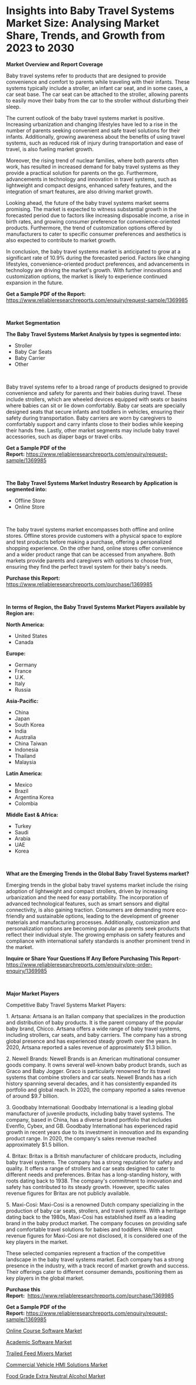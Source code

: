 <p><h1>Insights into Baby Travel Systems Market Size: Analysing Market Share, Trends, and Growth from 2023 to 2030</h1></p><p><strong>Market Overview and Report Coverage</strong></p>
<p><p>Baby travel systems refer to products that are designed to provide convenience and comfort to parents while traveling with their infants. These systems typically include a stroller, an infant car seat, and in some cases, a car seat base. The car seat can be attached to the stroller, allowing parents to easily move their baby from the car to the stroller without disturbing their sleep.</p><p>The current outlook of the baby travel systems market is positive. Increasing urbanization and changing lifestyles have led to a rise in the number of parents seeking convenient and safe travel solutions for their infants. Additionally, growing awareness about the benefits of using travel systems, such as reduced risk of injury during transportation and ease of travel, is also fueling market growth.</p><p>Moreover, the rising trend of nuclear families, where both parents often work, has resulted in increased demand for baby travel systems as they provide a practical solution for parents on the go. Furthermore, advancements in technology and innovation in travel systems, such as lightweight and compact designs, enhanced safety features, and the integration of smart features, are also driving market growth.</p><p>Looking ahead, the future of the baby travel systems market seems promising. The market is expected to witness substantial growth in the forecasted period due to factors like increasing disposable income, a rise in birth rates, and growing consumer preference for convenience-oriented products. Furthermore, the trend of customization options offered by manufacturers to cater to specific consumer preferences and aesthetics is also expected to contribute to market growth.</p><p>In conclusion, the baby travel systems market is anticipated to grow at a significant rate of 10.9% during the forecasted period. Factors like changing lifestyles, convenience-oriented product preferences, and advancements in technology are driving the market's growth. With further innovations and customization options, the market is likely to experience continued expansion in the future.</p></p>
<p><strong>Get a Sample PDF of the Report:</strong> <a href="https://www.reliableresearchreports.com/enquiry/request-sample/1369985">https://www.reliableresearchreports.com/enquiry/request-sample/1369985</a></p>
<p>&nbsp;</p>
<p><strong>Market Segmentation</strong></p>
<p><strong>The Baby Travel Systems Market Analysis by types is segmented into:</strong></p>
<p><ul><li>Stroller</li><li>Baby Car Seats</li><li>Baby Carrier</li><li>Other</li></ul></p>
<p>&nbsp;</p>
<p><p>Baby travel systems refer to a broad range of products designed to provide convenience and safety for parents and their babies during travel. These include strollers, which are wheeled devices equipped with seats or basins where babies can sit or lie down comfortably. Baby car seats are specially designed seats that secure infants and toddlers in vehicles, ensuring their safety during transportation. Baby carriers are worn by caregivers to comfortably support and carry infants close to their bodies while keeping their hands free. Lastly, other market segments may include baby travel accessories, such as diaper bags or travel cribs.</p></p>
<p><strong>Get a Sample PDF of the Report:</strong>&nbsp;<a href="https://www.reliableresearchreports.com/enquiry/request-sample/1369985">https://www.reliableresearchreports.com/enquiry/request-sample/1369985</a></p>
<p>&nbsp;</p>
<p><strong>The Baby Travel Systems Market Industry Research by Application is segmented into:</strong></p>
<p><ul><li>Offline Store</li><li>Online Store</li></ul></p>
<p>&nbsp;</p>
<p><p>The baby travel systems market encompasses both offline and online stores. Offline stores provide customers with a physical space to explore and test products before making a purchase, offering a personalized shopping experience. On the other hand, online stores offer convenience and a wider product range that can be accessed from anywhere. Both markets provide parents and caregivers with options to choose from, ensuring they find the perfect travel system for their baby's needs.</p></p>
<p><strong>Purchase this Report:</strong>&nbsp; <a href="https://www.reliableresearchreports.com/purchase/1369985">https://www.reliableresearchreports.com/purchase/1369985</a></p>
<p>&nbsp;</p>
<p><strong>In terms of Region, the Baby Travel Systems Market Players available by Region are:</strong></p>
<p>
    <p> <strong> North America: </strong>
        <ul>
            <li>United States</li>
            <li>Canada</li>
        </ul>
        </p> 
    <p> <strong> Europe: </strong>
        <ul>
            <li>Germany</li>
            <li>France</li>
            <li>U.K.</li>
            <li>Italy</li>
            <li>Russia</li>
        </ul>
        </p> 
    <p> <strong> Asia-Pacific: </strong>
        <ul>
            <li>China</li>
            <li>Japan</li>
            <li>South Korea</li>
            <li>India</li>
            <li>Australia</li>
            <li>China Taiwan</li>
            <li>Indonesia</li>
            <li>Thailand</li>
            <li>Malaysia</li>
        </ul>
        </p> 
    <p> <strong> Latin America: </strong>
        <ul>
            <li>Mexico</li>
            <li>Brazil</li>
            <li>Argentina Korea</li>
            <li>Colombia</li>
        </ul>
        </p> 
    <p> <strong> Middle East & Africa: </strong>
        <ul>
            <li>Turkey</li>
            <li>Saudi</li>
            <li>Arabia</li>
            <li>UAE</li>
            <li>Korea</li>
        </ul>
    </p>
    </p>
<p>&nbsp;</p>
<p><strong>What are the Emerging Trends in the Global Baby Travel Systems market?</strong></p>
<p><p>Emerging trends in the global baby travel systems market include the rising adoption of lightweight and compact strollers, driven by increasing urbanization and the need for easy portability. The incorporation of advanced technological features, such as smart sensors and digital connectivity, is also gaining traction. Consumers are demanding more eco-friendly and sustainable options, leading to the development of greener materials and manufacturing processes. Additionally, customization and personalization options are becoming popular as parents seek products that reflect their individual style. The growing emphasis on safety features and compliance with international safety standards is another prominent trend in the market.</p></p>
<p><strong>Inquire or Share Your Questions If Any Before Purchasing This Report</strong>- <a href="https://www.reliableresearchreports.com/enquiry/pre-order-enquiry/1369985">https://www.reliableresearchreports.com/enquiry/pre-order-enquiry/1369985</a></p>
<p>&nbsp;</p>
<p><strong>Major Market Players</strong></p>
<p><p>Competitive Baby Travel Systems Market Players:</p><p>1. Artsana: Artsana is an Italian company that specializes in the production and distribution of baby products. It is the parent company of the popular baby brand, Chicco. Artsana offers a wide range of baby travel systems, including strollers, car seats, and baby carriers. The company has a strong global presence and has experienced steady growth over the years. In 2020, Artsana reported a sales revenue of approximately $1.3 billion.</p><p>2. Newell Brands: Newell Brands is an American multinational consumer goods company. It owns several well-known baby product brands, such as Graco and Baby Jogger. Graco is particularly renowned for its travel systems that combine strollers and car seats. Newell Brands has a rich history spanning several decades, and it has consistently expanded its portfolio and global reach. In 2020, the company reported a sales revenue of around $9.7 billion.</p><p>3. Goodbaby International: Goodbaby International is a leading global manufacturer of juvenile products, including baby travel systems. The company, based in China, has a diverse brand portfolio that includes Evenflo, Cybex, and GB. Goodbaby International has experienced rapid growth in recent years due to its investment in innovation and its expanding product range. In 2020, the company's sales revenue reached approximately $1.5 billion.</p><p>4. Britax: Britax is a British manufacturer of childcare products, including baby travel systems. The company has a strong reputation for safety and quality. It offers a range of strollers and car seats designed to cater to different needs and preferences. Britax has a long-standing history, with roots dating back to 1938. The company's commitment to innovation and safety has contributed to its steady growth. However, specific sales revenue figures for Britax are not publicly available.</p><p>5. Maxi-Cosi: Maxi-Cosi is a renowned Dutch company specializing in the production of baby car seats, strollers, and travel systems. With a heritage dating back to the 1980s, Maxi-Cosi has established itself as a leading brand in the baby product market. The company focuses on providing safe and comfortable travel solutions for babies and toddlers. While exact revenue figures for Maxi-Cosi are not disclosed, it is considered one of the key players in the market.</p><p>These selected companies represent a fraction of the competitive landscape in the baby travel systems market. Each company has a strong presence in the industry, with a track record of market growth and success. Their offerings cater to different consumer demands, positioning them as key players in the global market.</p></p>
<p><strong>Purchase this Report:</strong>&nbsp;&nbsp;<a href="https://www.reliableresearchreports.com/purchase/1369985">https://www.reliableresearchreports.com/purchase/1369985</a></p>
<p></p>
<p><strong>Get a Sample PDF of the Report:</strong>&nbsp;<a href="https://www.reliableresearchreports.com/enquiry/request-sample/1369985">https://www.reliableresearchreports.com/enquiry/request-sample/1369985</a></p>
<p><p><a href="https://medium.com/@favor.case.flash/online-course-software-market-size-cagr-trends-2024-2030-19407682b0e3">Online Course Software Market</a></p><p><a href="https://medium.com/@half.skull.am/academic-software-market-size-cagr-trends-2024-2030-41edfe7cfa30">Academic Software Market</a></p><p><a href="https://github.com/mabutironaldo/Market-Research-Report-List-1/blob/main/trailed-feed-mixers-market.md">Trailed Feed Mixers Market</a></p><p><a href="https://www.linkedin.com/pulse/commercial-vehicle-hmi-solutions-market-size-share-amp-trends-0jcxf/">Commercial Vehicle HMI Solutions Market</a></p><p><a href="https://www.linkedin.com/pulse/food-grade-extra-neutral-alcohol-market-research-report-provides-eftye/">Food Grade Extra Neutral Alcohol Market</a></p></p>